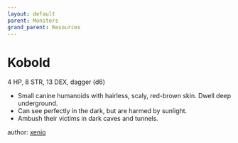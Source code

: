 ```yaml
---
layout: default
parent: Monsters
grand_parent: Resources
---
```


# Kobold
4 HP, 8 STR, 13 DEX, dagger (d6)
- Small canine humanoids with hairless, scaly, red-brown skin. Dwell deep underground.
- Can see perfectly in the dark, but are harmed by sunlight.
- Ambush their victims in dark caves and tunnels.

author: [xenio](https://xenioinabottle.blogspot.com)
